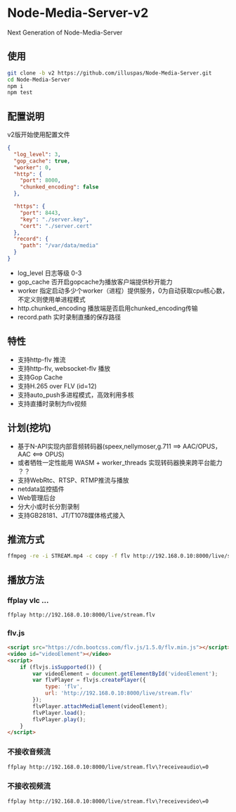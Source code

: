 # Node-Media-Server-v2
Next Generation of Node-Media-Server

## 使用

```bash
git clone -b v2 https://github.com/illuspas/Node-Media-Server.git
cd Node-Media-Server
npm i
npm test
```
## 配置说明
v2版开始使用配置文件
```json
{
  "log_level": 3,
  "gop_cache": true,
  "worker": 0,
  "http": {
    "port": 8000,
    "chunked_encoding": false
  },

  "https": {
    "port": 8443,
    "key": "./server.key",
    "cert": "./server.cert"
  },
  "record": {
    "path": "/var/data/media"
  }
}
```
* log_level 日志等级 0-3 
* gop_cache 否开启gopcache为播放客户端提供秒开能力
* worker 指定启动多少个worker（进程）提供服务，0为自动获取cpu核心数，不定义则使用单进程模式
* http.chunked_encoding 播放端是否启用chunked_encoding传输
* record.path 实时录制直播的保存路径

## 特性
 * 支持http-flv 推流
 * 支持http-flv, websocket-flv 播放
 * 支持Gop Cache
 * 支持H.265 over FLV (id=12)
 * 支持auto_push多进程模式，高效利用多核
 * 支持直播时录制为flv视频
 
## 计划(挖坑)
 * 基于N-API实现内部音频转码器(speex,nellymoser,g.711 ==> AAC/OPUS，AAC <==> OPUS)
 * 或者牺牲一定性能用 WASM + worker_threads 实现转码器换来跨平台能力 ？？
 * 支持WebRtc、RTSP、RTMP推流与播放
 * netdata监控插件
 * Web管理后台
 * 分大小或时长分割录制
 * 支持GB28181、JT/T1078媒体格式接入
 
## 推流方式

```bash
ffmpeg -re -i STREAM.mp4 -c copy -f flv http://192.168.0.10:8000/live/stream.flv
```

## 播放方法
### ffplay vlc ...
```bash
ffplay http://192.168.0.10:8000/live/stream.flv
```
### flv.js
```html
<script src="https://cdn.bootcss.com/flv.js/1.5.0/flv.min.js"></script>
<video id="videoElement"></video>
<script>
    if (flvjs.isSupported()) {
        var videoElement = document.getElementById('videoElement');
        var flvPlayer = flvjs.createPlayer({
            type: 'flv',
            url: 'http://192.168.0.10:8000/live/stream.flv'
        });
        flvPlayer.attachMediaElement(videoElement);
        flvPlayer.load();
        flvPlayer.play();
    }
</script>
```

### 不接收音频流
```bash
ffplay http://192.168.0.10:8000/live/stream.flv\?receiveaudio\=0
```

### 不接收视频流
```bash
ffplay http://192.168.0.10:8000/live/stream.flv\?receivevideo\=0
```
